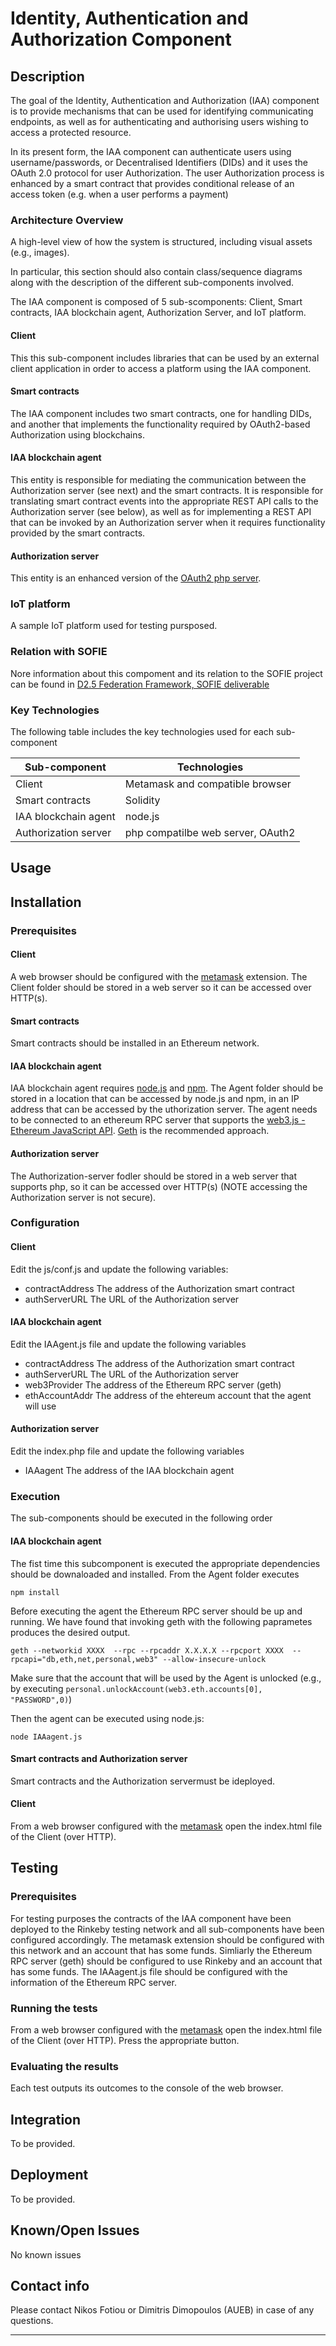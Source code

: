 # Identity, Authentication and Authorization Component
## Description

The goal of the Identity, Authentication and Authorization (IAA) component is to provide mechanisms that can be used for identifying communicating endpoints, as well as for authenticating and authorising users wishing to access a protected resource. 

In its present form, the IAA component can authenticate users using username/passwords, or Decentralised Identifiers (DIDs) and it uses the OAuth 2.0 protocol for user Authorization. The user Authorization process is enhanced by a smart contract that provides conditional release of an access token (e.g. when a user performs a payment)

### Architecture Overview


A high-level view of how the system is structured, including visual assets (e.g., images).

In particular, this section should also contain class/sequence diagrams along with the description of the different sub-components involved.

The IAA component is composed of 5 sub-scomponents: Client, Smart contracts, IAA blockchain agent, Authorization Server, and IoT platform.

#### Client
This this sub-component includes libraries that can be used by an external client application in order to access a platform using the IAA component. 

#### Smart contracts
The IAA component includes two smart contracts, one for handling DIDs, and another that implements the functionality required by OAuth2-based Authorization using blockchains.

#### IAA blockchain agent
This entity is responsible for mediating the communication between the Authorization server (see next) and the smart contracts. It is responsible for translating smart contract events into the appropriate REST API calls to the Authorization server (see below), as well as for implementing a REST API that can be invoked by an Authorization server when it requires functionality provided by the smart contracts.

#### Authorization server
This entity is an enhanced version of the [OAuth2 php server](https://github.com/bshaffer/oauth2-server-php).

### IoT platform
A sample IoT platform used for testing pursposed. 


### Relation with SOFIE

Nore information about this compoment and its relation to the SOFIE project can be found in [D2.5 Federation Framework, SOFIE deliverable](https://media.voog.com/0000/0042/0957/files/SOFIE_D2.5-Federation_Framework%2C_2nd_version.pdf)


### Key Technologies

The following table includes the key technologies used for each sub-component

| Sub-component | Technologies |
| ------------- | ------------- |
| Client  | Metamask and compatible browser |
| Smart contracts  | Solidity  |
| IAA blockchain agent  | node.js  |
| Authorization server  | php compatilbe web server, OAuth2 |


## Usage


## Installation

### Prerequisites

#### Client
A web browser should be configured with the [metamask](https://metamask.io) extension. The Client folder should be stored in a web server so it can be accessed over HTTP(s). 

#### Smart contracts
Smart contracts should be installed in an Ethereum network. 

#### IAA blockchain agent
IAA blockchain agent requires [node.js](https://nodejs.org/en/) and [npm](https://www.npmjs.com). The Agent folder should be stored in a location that can be accessed by node.js and npm, in an IP address that can be accessed by the uthorization server. The agent needs to be connected to an ethereum RPC server that supports the [web3.js - Ethereum JavaScript API](https://web3js.readthedocs.io/en/v1.2.1/). [Geth](https://geth.ethereum.org/install-and-build/Installing-Geth) is the recommended approach.  

#### Authorization server
The Authorization-server fodler should be stored in a web server that supports php, so it can be accessed over HTTP(s) (NOTE accessing the Authorization server is not secure).

### Configuration

#### Client
Edit the js/conf.js and update the following variables:
- contractAddress The address of the Authorization smart contract
- authServerURL The URL of the Authorization server

#### IAA blockchain agent
Edit the IAAgent.js file and update the following variables
- contractAddress The address of the Authorization smart contract
- authServerURL The URL of the Authorization server
- web3Provider The address of the Ethereum RPC server (geth)
- ethAccountAddr The address of the ehtereum account that the agent will use


#### Authorization server
Edit the index.php file and update the following variables
- IAAagent The address of the IAA blockchain agent

### Execution
The sub-components should be executed in the following order

#### IAA blockchain agent
The fist time this subcomponent is executed the appropriate dependencies should be downaloaded and installed. From the Agent folder executes

`npm install`

Before executing the agent the Ethereum RPC server should be up and running. We have found that invoking geth with the following paprametes produces the desired output.

`geth --networkid XXXX  --rpc --rpcaddr X.X.X.X --rpcport XXXX  --rpcapi="db,eth,net,personal,web3" --allow-insecure-unlock`

Make sure that the account that will be used by the Agent is unlocked (e.g., by executing `personal.unlockAccount(web3.eth.accounts[0], "PASSWORD",0)`)

Then the agent can be executed using node.js:

`node IAAagent.js`

#### Smart contracts and Authorization server
Smart contracts and the Authorization servermust be ideployed.


#### Client
From a web browser configured with the [metamask](https://metamask.io) open the index.html file of the Client (over HTTP). 


## Testing

### Prerequisites

For testing purposes the contracts of the IAA component have been deployed to the Rinkeby testing network and all sub-components have been configured accordingly. The metamask extension should be configured with this network and an account that has some funds. Simliarly the Ethereum RPC server (geth) should be configured to use Rinkeby and an account that has some funds. The IAAagent.js file should be configured with the information of the Ethereum RPC server. 

### Running the tests

From a web browser configured with the [metamask](https://metamask.io) open the index.html file of the Client (over HTTP). Press the appropriate button.

### Evaluating the results
Each test outputs its outcomes to the console of the web browser. 


## Integration

To be provided.

## Deployment

To be provided.

## Known/Open Issues

No known issues

## Contact info

Please contact Nikos Fotiou or Dimitris Dimopoulos (AUEB) in case of any questions.

***